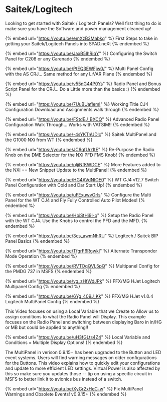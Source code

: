 # Saitek/Logitech

Looking to get started with Saitek / Logitech Panels?  Well first thing to do is make sure you have the Software and power management cleaned up!

{% embed url="https://youtu.be/emXzB3Mabkg" %}
First Steps to take in getting your Saitek/Logitech Panels into SPAD.neXt
{% endembed %}

{% embed url="https://youtu.be/JaxB5IhRiqY" %}
Configuring the Switch Panel for C208 or any Carenado
{% endembed %}

{% embed url="https://youtu.be/PtEQ3EWFjw0/" %}
Multi Panel Config with the AS CRJ... Same method for any L:VAR Plane
{% endembed %}

{% embed url="https://youtu.be/v55nG44P0Ys" %}
Radio Panel and Bonus Script Panel for the CRJ... Do a Little more than the basics :)
{% endembed %}

{% embed url="https://youtu.be/7UuBUaflemI" %}
Working Title CJ4 Configuration Download and Assignments walk through
{% endembed %}

{% embed url="https://youtu.be/FStdEJ_BXCQ" %}
Advanced Radio Panel Configuration Walk Through... Works with VATSIM!!
{% endembed %}

{% embed url="https://youtu.be/-4sYKTnUDlc" %}
Saitek MultiPanel and the G1000 NXi from WT
{% endembed %}

{% embed url="https://youtu.be/JC6qfUrr1tE" %}
Re-Purpose the Radio Knob on the DME Selector for the NXi PFD FMS Knob!
{% endembed %}

{% embed url="https://youtu.be/pljiNfKWDCE" %}
More Features added to the NXi == New Snippet Update to the MultiPanel!
{% endembed %}



{% embed url="https://youtu.be/HG4AVdNIOE0" %}
WT CJ4 v12.7 Switch Panel Configuration with Cold and Dar Start Up!
{% endembed %}



{% embed url="https://youtu.be/uFExuwvOrls" %}
Configure the Multi Panel for the WT CJ4 and Fly Fully Controlled Auto Pilot Modes!
{% endembed %}



{% embed url="https://youtu.be/HbiStHi9l-o" %}
Setup the Radio Panel with the WT CJ4.  Use the Knobs to control the PFD and the MFD.
{% endembed %}

{% embed url="https://youtu.be/3es_awmNhRU" %}
Logitech / Saitek BIP Panel Basics
{% endembed %}

{% embed url="https://youtu.be/TfgrF6RgwkI" %}
Alternate Transponder Mode Operation
{% endembed %}

{% embed url="https://youtu.be/RVTOqQVL5pQ" %}
Multipanel Config for the PMDG 737 in MSFS
{% endembed %}

{% embed url="https://youtu.be/vg_zHfWdJPk" %}
FFX/MG HJet Logitech Multipanel Config
{% endembed %}

{% embed url="https://youtu.be/6Yg_409J_Kk" %}
FFX/MG HJet v1.0.4 Logitech MultiPanel Config
{% endembed %}

This Video focuses on using a Local Variable that we Create to Allow us to assign conditions to what the Radio Panel will Display. This example focuses on the Radio Panel and switching between displaying Baro in in/HG or MB but could be applied to anything!!

{% embed url="https://youtu.be/uH3fGLts4Z4" %}
Local Variable and Conditions = Multiple Display Options!
{% endembed %}

The MultiPanel in verison 0.9.15+ has been upgraded to the Button and LED event systems.  Users will find warning messages on older configurations for the Buttons.  This video explains how to quickly edit your configurations and update to more efficient LED settings.  Virtual Power is also affected by this so make sure you updates those -- tip on using a specific circuit in MSFS to better link it to avionics bus instead of a switch.

{% embed url="https://youtu.be/XyGr2xHeC-w" %}
Fix MultiPanel Warnings and Obsolete Events! v0.9.15+
{% endembed %}
